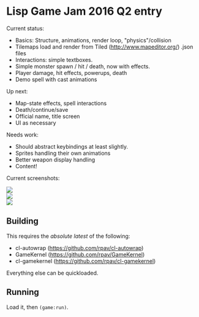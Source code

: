 # Lisp Game Jam 2016 Q2 entry

Current status:

* Basics: Structure, animations, render loop, "physics"/collision
* Tilemaps load and render from Tiled (http://www.mapeditor.org/) .json files
* Interactions: simple textboxes.
* Simple monster spawn / hit / death, now with effects.
* Player damage, hit effects, powerups, death
* Demo spell with cast animations

Up next:

* Map-state effects, spell interactions
* Death/continue/save
* Official name, title screen
* UI as necessary

Needs work:

* Should abstract keybindings at least slightly.
* Sprites handling their own animations
* Better weapon display handling
* Content!

Current screenshots:

<img src="http://ogmo.mephle.net/lgj/interact.gif"><br>
<img src="http://ogmo.mephle.net/lgj/mob-with-fx.gif"><br>
<img src="http://ogmo.mephle.net/lgj/powerups.gif">

## Building

This requires the *absolute latest* of the following:

* cl-autowrap        (https://github.com/rpav/cl-autowrap)
* GameKernel         (https://github.com/rpav/GameKernel)
* cl-gamekernel      (https://github.com/rpav/cl-gamekernel)

Everything else can be quickloaded.

## Running

Load it, then `(game:run)`.
